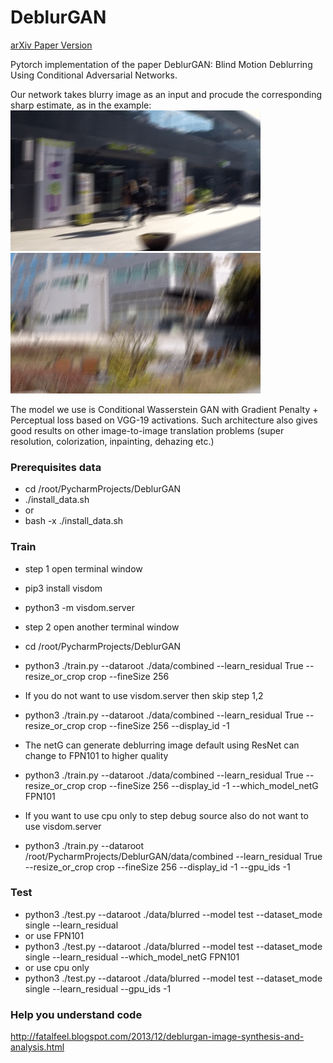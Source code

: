 # DeblurGAN
[arXiv Paper Version](https://arxiv.org/pdf/1711.07064.pdf)

Pytorch implementation of the paper DeblurGAN: Blind Motion Deblurring Using Conditional Adversarial Networks.

Our network takes blurry image as an input and procude the corresponding sharp estimate, as in the example:
<img src="images/animation3.gif" width="400px"/> <img src="images/animation4.gif" width="400px"/>

The model we use is Conditional Wasserstein GAN with Gradient Penalty + Perceptual loss based on VGG-19 activations. Such architecture also gives good results on other image-to-image translation problems (super resolution, colorization, inpainting, dehazing etc.)

### Prerequisites data
- cd /root/PycharmProjects/DeblurGAN
- ./install_data.sh
- or
- bash -x ./install_data.sh

### Train
- step 1 open terminal window
- pip3 install visdom
- python3 -m visdom.server

- step 2 open another terminal window
- cd /root/PycharmProjects/DeblurGAN
- python3 ./train.py --dataroot ./data/combined --learn_residual True --resize_or_crop crop --fineSize 256

- If you do not want to use visdom.server then skip step 1,2
- python3 ./train.py --dataroot ./data/combined --learn_residual True --resize_or_crop crop --fineSize 256 --display_id -1

- The netG can generate deblurring image default using ResNet can change to FPN101 to higher quality
- python3 ./train.py --dataroot ./data/combined --learn_residual True --resize_or_crop crop --fineSize 256 --display_id -1 --which_model_netG FPN101

- If you want to use cpu only to step debug source also do not want to use visdom.server
- python3 ./train.py --dataroot /root/PycharmProjects/DeblurGAN/data/combined --learn_residual True --resize_or_crop crop --fineSize 256 --display_id -1 --gpu_ids -1

### Test
- python3 ./test.py --dataroot ./data/blurred --model test --dataset_mode single --learn_residual
- or use FPN101
- python3 ./test.py --dataroot ./data/blurred --model test --dataset_mode single --learn_residual --which_model_netG FPN101
- or use cpu only
- python3 ./test.py --dataroot ./data/blurred --model test --dataset_mode single --learn_residual --gpu_ids -1

### Help you understand code
http://fatalfeel.blogspot.com/2013/12/deblurgan-image-synthesis-and-analysis.html
